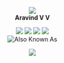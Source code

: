 <p align="center">
<img src="https://miro.medium.com/fit/c/128/128/2*kjPLlG6n3JemBdtCwuXCuw.jpeg"/></br>
  <b font-size="14px" font-weight="bold">Aravind V V</b>
</p>

<p align="center">
<img src="https://img.shields.io/badge/-Full%20Stack-b"/>
<img src="https://img.shields.io/badge/Cyber%20Security-orange"/>
<img src="https://img.shields.io/badge/-UI%2FUX-blueviolet"/>
<img src="https://img.shields.io/badge/-Python-blue"/>
</br>
<img alt="Also Known As" src="https://img.shields.io/endpoint?color=orange&logoColor=red&style=for-the-badge&url=https%3A%2F%2Fraw.githubusercontent.com%2Farvndvv%2Farvndvv%2Fmaster%2Faka">
</p>

<p align="center">
  
<img src="https://img.shields.io/github/followers/arvndvv?label=Followers&style=social"/>  
</p> 
<!--
**arvndvv/arvndvv** is a ✨ _special_ ✨ repository because its `README.md` (this file) appears on your GitHub profile.
 Hola Amigos 👋
Here are some ideas to get you started:

- 🔭 I’m currently working on ...
- 🌱 I’m currently learning ...
- 👯 I’m looking to collaborate on ...
- 🤔 I’m looking for help with ...
- 💬 Ask me about ...
- 📫 How to reach me: ...
- 😄 Pronouns: ...
- ⚡ Fun fact: ...
-->
